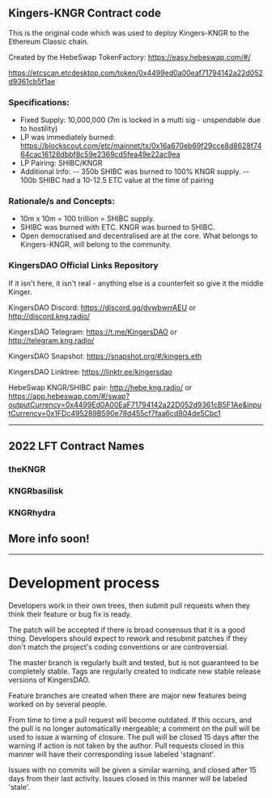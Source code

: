 ## Kingers-KNGR Contract code

This is the original code which was used to deploy Kingers-KNGR to the Ethereum Classic chain. 

Created by the HebeSwap TokenFactory: https://easy.hebeswap.com/#/

https://etcscan.etcdesktop.com/token/0x4499ed0a00eaf71794142a22d052d9361cb5f1ae


### Specifications:

- Fixed Supply: 10,000,000 (7m is locked in a multi sig - unspendable due to hostility)
- LP was immediately burned: https://blockscout.com/etc/mainnet/tx/0x16a670eb69f29cce8d8628f7464cac16128dbbf8c59e2369cd5fea49e22ac9ea
- LP Pairing: SHIBC/KNGR
- Additional Info:
-- 350b SHIBC was burned to 100% KNGR supply.
-- 100b SHIBC had a 10-12.5 ETC value at the time of pairing

### Rationale/s and Concepts:

- 10m x 10m = 100 trillion = SHIBC supply.
- SHIBC was burned with ETC. KNGR was burned to SHIBC.
- Open democratised and decentralised are at the core. What belongs to Kingers-KNGR, will belong to the community.

### KingersDAO Official Links Repository
If it isn't here, it isn't real - anything else is a counterfeit so give it the middle Kinger.

KingersDAO Discord: https://discord.gg/dvwbwrrAEU or http://discord.kng.radio/

KingersDAO Telegram: https://t.me/KingersDAO or http://telegram.kng.radio/

KingersDAO Snapshot: https://snapshot.org/#/kingers.eth

KingersDAO Linktree: https://linktr.ee/kingersdao

HebeSwap KNGR/SHIBC pair: http://hebe.kng.radio/ or https://app.hebeswap.com/#/swap?outputCurrency=0x4499Ed0A00EaF71794142a22D052d9361cB5F1Ae&inputCurrency=0x1FDc495289B590e78d455cf7faa6cd804de5Cbc1

- - - - - - - - -

## 2022 LFT Contract Names

### theKNGR
### KNGRbasilisk
### KNGRhydra

## More info soon!

- - - - - - - - -

# Development process

Developers work in their own trees, then submit pull requests when they think their feature or bug fix is ready.

The patch will be accepted if there is broad consensus that it is a good thing. Developers should expect to rework and resubmit patches if they don't match the project's coding conventions or are controversial.

The master branch is regularly built and tested, but is not guaranteed to be completely stable. Tags are regularly created to indicate new stable release versions of KingersDAO.

Feature branches are created when there are major new features being worked on by several people.

From time to time a pull request will become outdated. If this occurs, and the pull is no longer automatically mergeable; a comment on the pull will be used to issue a warning of closure. The pull will be closed 15 days after the warning if action is not taken by the author. Pull requests closed in this manner will have their corresponding issue labeled 'stagnant'.

Issues with no commits will be given a similar warning, and closed after 15 days from their last activity. Issues closed in this manner will be labeled 'stale'.
